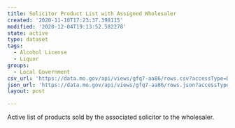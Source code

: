 ```yaml
---
title: Solicitor Product List with Assigned Wholesaler
created: '2020-11-10T17:23:37.398115'
modified: '2020-12-04T19:13:52.582278'
state: active
type: dataset
tags:
  - Alcohol License
  - Liquor
groups:
  - Local Government
csv_url: 'https://data.mo.gov/api/views/gfq7-aa86/rows.csv?accessType=DOWNLOAD'
json_url: 'https://data.mo.gov/api/views/gfq7-aa86/rows.json?accessType=DOWNLOAD'
layout: post

---
```

Active list of products sold by the associated solicitor to the wholesaler.
